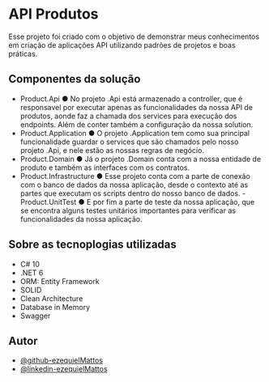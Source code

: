 # API Produtos

Esse projeto foi criado com o objetivo de demonstrar meus conhecimentos em criação de aplicações API utilizando padrões de projetos e boas práticas.

## Componentes da solução

- Product.Api
  ●	No projeto .Api está armazenado a controller, que é responsavel por executar apenas as funcionalidades da nossa API de produtos, aonde faz a chamada dos services para execução dos endpoints. Além de conter também a configuração da nossa solution.
- Product.Application
  ● O projeto .Application tem como sua principal funcionalidade guardar o services que são chamados pelo nosso projeto .Api, e nele estão as nossas regras de negócio.
- Product.Domain 
  ● Já o projeto .Domain conta com a nossa entidade de produto e também as interfaces com os contratos.
- Product.Infrastructure
  ● Esse projeto conta com a parte de conexão com o banco de dados da nossa aplicação, desde o contexto até as partes que executam os scripts dentro do nosso banco de dados.
-Product.UnitTest
  ● E por fim a parte de teste da nossa aplicação, que se encontra alguns testes unitários importantes para verificar as funcionalidades da nossa aplicação.  

## Sobre as tecnoplogias utilizadas

- C# 10
- .NET 6
- ORM: Entity Framework
- SOLID
- Clean Architecture
- Database in Memory
- Swagger


## Autor

- [@github-ezequielMattos](https://github.com/EzequielMattos)
- [@linkedin-ezequielMattos](https://www.linkedin.com/in/ezequielmattos/) 

